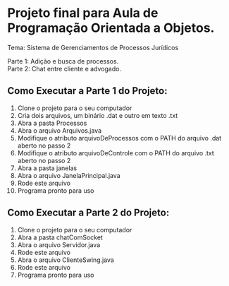 <h1> Projeto final para Aula de Programação Orientada a Objetos. </h1>

Tema: Sistema de Gerenciamentos de Processos Jurídicos

Parte 1: Adição e busca de processos. <br>
Parte 2: Chat entre cliente e advogado. <br>

<h2>Como Executar a Parte 1 do Projeto:</h2>
  <ol>
    <li>Clone o projeto para o seu computador</li>
    <li>Cria dois arquivos, um binário .dat e outro em texto .txt</li>
    <li>Abra a pasta Processos</li>
    <li>Abra o arquivo Arquivos.java</li>
    <li>Modifique o atributo arquivoDeProcessos com o PATH do arquivo .dat aberto no passo 2</li>
    <li>Modifique o atributo arquivoDeControle com o PATH do arquivo .txt aberto no passo 2</li>
    <li>Abra a pasta janelas</li>
    <li>Abra o arquivo JanelaPrincipal.java</li>
    <li>Rode este arquivo</li>
    <li>Programa pronto para uso</li>
  </ol>
<h2>Como Executar a Parte 2 do Projeto:</h2>
  <ol>
    <li>Clone o projeto para o seu computador</li>
    <li>Abra a pasta chatComSocket</li>
    <li>Abra o arquivo Servidor.java</li>
    <li>Rode este arquivo</li>
    <li>Abra o arquivo ClienteSwing.java</li>
    <li>Rode este arquivo</li>
    <li>Programa pronto para uso</li>
  </ol>
